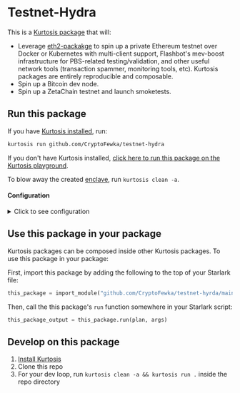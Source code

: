 Testnet-Hydra
============
This is a [Kurtosis package](https://docs.kurtosis.com/concepts-reference/packages) that will:
- Leverage [eth2-packakge](https://github.com/kurtosis-tech/eth2-package) to spin up a private Ethereum testnet over Docker or Kubernetes with multi-client support, Flashbot's mev-boost infrastructure for PBS-related testing/validation, and other useful network tools (transaction spammer, monitoring tools, etc). Kurtosis packages are entirely reproducible and composable.
- Spin up a Bitcoin dev node.
- Spin up a ZetaChain testnet and launch smoketests.

Run this package
----------------
If you have [Kurtosis installed][install-kurtosis], run:

```bash
kurtosis run github.com/CryptoFewka/testnet-hydra
```

If you don't have Kurtosis installed, [click here to run this package on the Kurtosis playground](https://gitpod.io/?autoStart=true&editor=code#https://github.com/kurtosis-tech/playground-gitpod).

To blow away the created [enclave][enclaves-reference], run `kurtosis clean -a`.

#### Configuration

<details>
    <summary>Click to see configuration</summary>

You can configure this package using the JSON structure below. The default values for each parameter are shown.

NOTE: the `//` lines are not valid JSON; you will need to remove them!

<!-- TODO Parameterize your package as you prefer; see https://docs.kurtosis.com/next/concepts-reference/args for more -->
```javascript
{
    // The name to print
    "name": "John Snow"
}
```

The arguments can then be passed in to `kurtosis run`.

For example:

```bash
kurtosis run github.com/CryptoFewka/testnet-hydra '{"name":"Maynard James Keenan"}'
```

You can also store the JSON args in a file, and use command expansion to slot them in:

```bash
kurtosis run github.com/CryptoFewka/testnet-hyrda "$(cat args.json)"
```

</details>

Use this package in your package
--------------------------------
Kurtosis packages can be composed inside other Kurtosis packages. To use this package in your package:

First, import this package by adding the following to the top of your Starlark file:

```python
this_package = import_module("github.com/CryptoFewka/testnet-hyrda/main.star")
```

Then, call the this package's `run` function somewhere in your Starlark script:

```python
this_package_output = this_package.run(plan, args)
```

Develop on this package
-----------------------
1. [Install Kurtosis][install-kurtosis]
1. Clone this repo
1. For your dev loop, run `kurtosis clean -a && kurtosis run .` inside the repo directory


<!-------------------------------- LINKS ------------------------------->
[install-kurtosis]: https://docs.kurtosis.com/install
[enclaves-reference]: https://docs.kurtosis.com/concepts-reference/enclaves
